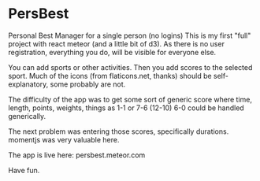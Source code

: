 # PersBest
Personal Best Manager for a single person (no logins)
This is my first "full" project with react meteor (and a little bit of d3).
As there is no user registration, everything you do, will be visible for everyone else.

You can add sports or other activities.
Then you add scores to the selected sport.
Much of the icons (from flaticons.net, thanks) should be self-explanatory, some probably are not.

The difficulty of the app was to get some sort of generic score where time, length, points, weights, things as 1-1 or 7-6 (12-10) 6-0 could be handled generically.

The next problem was entering those scores, specifically durations. momentjs was very valuable here.

The app is live here: persbest.meteor.com

Have fun.

